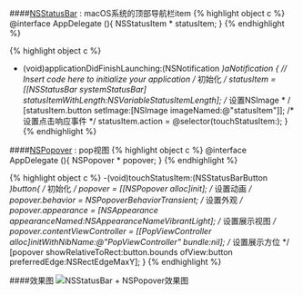 ####[NSStatusBar](https://developer.apple.com/reference/appkit/nsstatusbar) : macOS系统的顶部导航栏item
{% highlight object c %}
@interface AppDelegate (){
    NSStatusItem * statusItem;
}
{% endhighlight %}

{% highlight object c %}
- (void)applicationDidFinishLaunching:(NSNotification *)aNotification {
    // Insert code here to initialize your application
    /* 初始化 */
    statusItem = [[NSStatusBar systemStatusBar] statusItemWithLength:NSVariableStatusItemLength];
    /* 设置NSImage * /
    [statusItem.button setImage:[NSImage imageNamed:@"statusItem"]];
    /* 设置点击响应事件 */
    statusItem.action = @selector(touchStatusItem:);
}
{% endhighlight %}

####[NSPopover](https://developer.apple.com/reference/appkit/nspopover) : pop视图
{% highlight object c %}
@interface AppDelegate (){
    NSPopover * popover;
}
{% endhighlight %}

{% highlight object c %}
-(void)touchStatusItem:(NSStatusBarButton *)button{
    /* 初始化 */
    popover = [[NSPopover alloc]init];
    /* 设置动画 */
    popover.behavior = NSPopoverBehaviorTransient;
    /* 设置外观 */
    popover.appearance = [NSAppearance appearanceNamed:NSAppearanceNameVibrantLight];
    /* 设置展示视图 */
    popover.contentViewController = [[PopViewController alloc]initWithNibName:@"PopViewController" bundle:nil];
    /* 设置展示方位 */
    [popover showRelativeToRect:button.bounds ofView:button preferredEdge:NSRectEdgeMaxY];
}
{% endhighlight %}

####效果图
![NSStatusBar + NSPopover效果图](http://upload-images.jianshu.io/upload_images/336727-c9945e7b7576aa2d.png?imageMogr2/auto-orient/strip%7CimageView2/2/w/1240)
